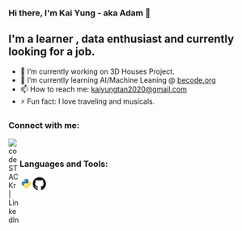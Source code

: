 ### Hi there, I'm Kai Yung - aka Adam 👋

## I'm a learner , data enthusiast and currently looking for a job.

- 🔭 I’m currently working on 3D Houses Project.
- 🌱 I’m currently learning AI/Machine Leaning @ [becode.org](https://becode.org)
- 📫 How to reach me: [kaiyungtan2020@gmail.com](mailto:kaiyungtan2020@gmail.com)
- ⚡ Fun fact: I love traveling and musicals.

### Connect with me:

[<img align="left" alt="codeSTACKr | LinkedIn" width="22px" src="https://cdn.jsdelivr.net/npm/simple-icons@v3/icons/linkedin.svg" />][linkedin]

[linkedin]: https://www.linkedin.com/in/adam-tan-52268744/

<br />

### Languages and Tools:

<img align="left" alt="Python 3" title="Python 3" width="26px" src="https://raw.githubusercontent.com/github/explore/80688e429a7d4ef2fca1e82350fe8e3517d3494d/topics/python/python.png" />

<img align="left" alt="GitHub" title="GitHub" width="26px" src="https://raw.githubusercontent.com/github/explore/78df643247d429f6cc873026c0622819ad797942/topics/github/github.png" />

